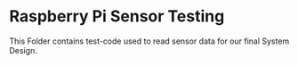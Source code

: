 
# Raspberry Pi Sensor Testing

This Folder contains test-code used to read sensor data for our final System Design.